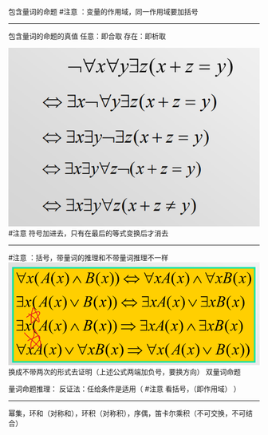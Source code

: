 包含量词的命题
#注意 ：变量的作用域，同一作用域要加括号

---
包含量词的命题的真值
	任意：即合取
	存在：即析取



![](附件/Pasted%20image%2020230227155333.png)
#注意 符号加进去，只有在最后的等式变换后才消去


---
#注意 ：括号，带量词的推理和不带量词推理不一样
![](附件/Pasted%20image%2020230228210638.png)
换成不带两次的形式去证明（上述公式两端加负号，要换方向）
双量词命题

量词命题推理：
	反证法：任给条件是适用（ #注意 看括号，（即作用域） ）

---
幂集，环和（对称和），环积（对称积），序偶，笛卡尔乘积（不可交换，不可结合）